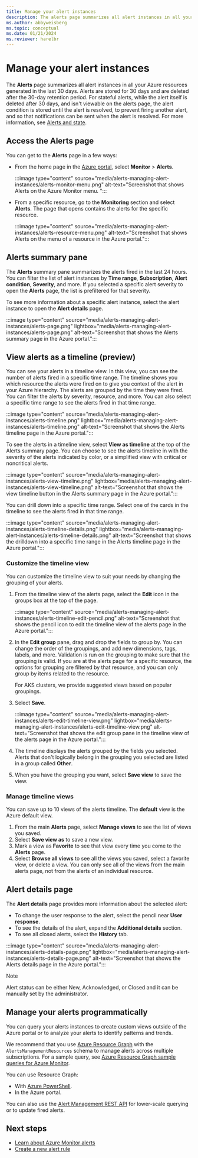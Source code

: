 ```yaml
---
title: Manage your alert instances
description: The alerts page summarizes all alert instances in all your Azure resources generated in the last 30 days and allows you to manage your alert instances.
ms.author: abbyweisberg
ms.topic: conceptual
ms.date: 01/21/2024
ms.reviewer: harelbr
---
```


# Manage your alert instances

The **Alerts** page summarizes all alert instances in all your Azure resources generated in the last 30 days. Alerts are stored for 30 days and are deleted after the 30-day retention period. 
For stateful alerts, while the alert itself is deleted after 30 days, and isn't viewable on the alerts page, the alert condition is stored until the alert is resolved, to prevent firing another alert, and so that notifications can be sent when the alert is resolved. For more information, see [Alerts and state](alerts-overview.md#alerts-and-state).

## Access the Alerts page

You can get to the **Alerts** page in a few ways:

- From the home page in the [Azure portal](https://portal.azure.com/), select **Monitor** > **Alerts**.  

  :::image type="content" source="media/alerts-managing-alert-instances/alerts-monitor-menu.png" alt-text="Screenshot that shows Alerts on the Azure Monitor menu. ":::
  
- From a specific resource, go to the **Monitoring** section and select **Alerts**. The page that opens contains the alerts for the specific resource.

  :::image type="content" source="media/alerts-managing-alert-instances/alerts-resource-menu.png" alt-text="Screenshot that shows Alerts on the menu of a resource in the Azure portal.":::

## Alerts summary pane

The **Alerts** summary pane summarizes the alerts fired in the last 24 hours. You can filter the list of alert instances by **Time range**, **Subscription**, **Alert condition**, **Severity**, and more. If you selected a specific alert severity to open the **Alerts** page, the list is prefiltered for that severity.

To see more information about a specific alert instance, select the alert instance to open the **Alert details** page.

  :::image type="content" source="media/alerts-managing-alert-instances/alerts-page.png" lightbox="media/alerts-managing-alert-instances/alerts-page.png" alt-text="Screenshot that shows the Alerts summary page in the Azure portal.":::


## View alerts as a timeline (preview)

You can see your alerts in a timeline view. In this view, you can see the number of alerts fired in a specific time range. The timeline shows you which resource the alerts were fired on to give you context of the alert in your Azure hierarchy. The alerts are grouped by the time they were fired. You can filter the alerts by severity, resource, and more. You can also select a specific time range to see the alerts fired in that time range.

  :::image type="content" source="media/alerts-managing-alert-instances/alerts-timeline.png" lightbox="media/alerts-managing-alert-instances/alerts-timeline.png" alt-text="Screenshot that shows the Alerts timeline page in the Azure portal.":::

To see the alerts in a timeline view, select **View as timeline** at the top of the Alerts summary page. You can choose to see the alerts timeline in with the severity of the alerts indicated by color, or a simplified view with critical or noncritical alerts.

  :::image type="content" source="media/alerts-managing-alert-instances/alerts-view-timeline.png" lightbox="media/alerts-managing-alert-instances/alerts-view-timeline.png" alt-text="Screenshot that shows the view timeline button in the Alerts summary page in the Azure portal.":::

You can drill down into a specific time range. Select one of the cards in the timeline to see the alerts fired in that time range.

  :::image type="content" source="media/alerts-managing-alert-instances/alerts-timeline-details.png" lightbox="media/alerts-managing-alert-instances/alerts-timeline-details.png" alt-text="Screenshot that shows the drilldown into a specific time range in the Alerts timeline page in the Azure portal.":::


### Customize the timeline view

You can customize the timeline view to suit your needs by changing the grouping of your alerts. 

1. From the timeline view of the alerts page, select the **Edit** icon in the groups box at the top of the page.

    :::image type="content" source="media/alerts-managing-alert-instances/alerts-timeline-edit-pencil.png" alt-text="Screenshot that shows the pencil icon to edit the timeline view of the alerts page in the Azure portal.":::

1. In the **Edit group** pane, drag and drop the fields to group by. You can change the order of the groupings, and add new dimensions, tags, labels, and more. Validation is run on the grouping to make sure that the grouping is valid. If you are at the alerts page for a specific resource, the options for grouping are filtered by that resource, and you can only group by items related to the resource.

    For AKS clusters, we provide suggested views based on popular groupings.
1. Select **Save**.

    :::image type="content" source="media/alerts-managing-alert-instances/alerts-edit-timeline-view.png" lightbox="media/alerts-managing-alert-instances/alerts-edit-timeline-view.png" alt-text="Screenshot that shows the edit group pane in the timeline view of the alerts page in the Azure portal.":::
1. The timeline displays the alerts grouped by the fields you selected. Alerts that don't logically belong in the grouping you selected are listed in a group called **Other**.
1. When you have the grouping you want, select **Save view** to save the view.

### Manage timeline views

You can save up to 10 views of the alerts timeline. The **default** view is the Azure default view. 

1. From the main **Alerts** page, select **Manage views** to see the list of views you saved. 
1. Select **Save view as** to save a new view.
1. Mark a view as **Favorite** to see that view every time you come to the **Alerts** page. 
1. Select **Browse all views** to see all the views you saved, select a favorite view, or delete a view. You can only see all of the views from the main alerts page, not from the alerts of an individual resource.

## Alert details page

The **Alert details** page provides more information about the selected alert:

 - To change the user response to the alert, select the pencil near **User response**.
 - To see the details of the alert, expand the **Additional details** section.
 - To see all closed alerts, select the **History** tab.  

:::image type="content" source="media/alerts-managing-alert-instances/alerts-details-page.png" lightbox="media/alerts-managing-alert-instances/alerts-details-page.png" alt-text="Screenshot that shows the Alerts details page in the Azure portal.":::

> [!NOTE]  
> Alert status can be either New, Acknowledged, or Closed and it can be manually set by the administrator.


## Manage your alerts programmatically

You can query your alerts instances to create custom views outside of the Azure portal or to analyze your alerts to identify patterns and trends.

We recommend that you use [Azure Resource Graph](https://portal.azure.com/?feature.customportal=false#blade/HubsExtension/ArgQueryBlade) with the `AlertsManagementResources` schema to manage alerts across multiple subscriptions. For a sample query, see [Azure Resource Graph sample queries for Azure Monitor](../resource-graph-samples.md).

You can use Resource Graph:
 - With [Azure PowerShell](/powershell/module/az.monitor/).
 - In the Azure portal.

You can also use the [Alert Management REST API](/rest/api/monitor/alertsmanagement/alerts) for lower-scale querying or to update fired alerts.

## Next steps

- [Learn about Azure Monitor alerts](./alerts-overview.md)
- [Create a new alert rule](alerts-log.md)
